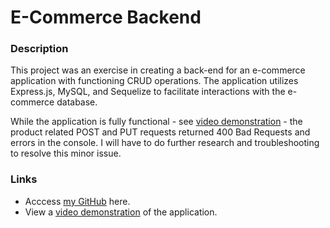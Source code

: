 # E-Commerce Backend

### **Description**

This project was an exercise in creating a back-end for an e-commerce application with functioning CRUD operations. The application utilizes Express.js, MySQL, and Sequelize to facilitate interactions with the e-commerce database.

While the application is fully functional - see [video demonstration](https://youtu.be/ievi5pzNNeY) - the product related POST and PUT requests returned 400 Bad Requests and errors in the console. I will have to do further research and troubleshooting to resolve this minor issue.

### Links

- Acccess [my GitHub](https://github.com/colinbrindle) here.
- View a [video demonstration](https://youtu.be/ievi5pzNNeY) of the application.
